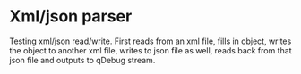 # Xml/json parser
Testing xml/json read/write.
First reads from an xml file, fills in object, writes the object to another xml file,
writes to json file as well, reads back from that json file and outputs to qDebug stream.
